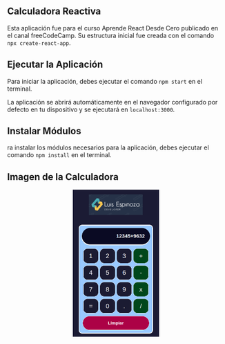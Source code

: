 ## Calculadora Reactiva

Esta aplicación fue para el curso Aprende React Desde Cero publicado en el canal  freeCodeCamp. Su estructura inicial fue creada con el comando `npx create-react-app`.

## Ejecutar la Aplicación

Para iniciar la aplicación, debes ejecutar el comando `npm start` en el terminal. 

La aplicación se abrirá automáticamente en el navegador configurado por defecto en tu dispositivo y se ejecutará en `localhost:3000`.

## Instalar Módulos

ra instalar los módulos necesarios para la aplicación, debes ejecutar el comando `npm install` en el terminal.

## Imagen de la Calculadora
<img src="./src/imagenes/calculadora.png" alt="Calculadora Reactiva" width="200" height="auto" style="display: block; margin: 0 auto;" />
